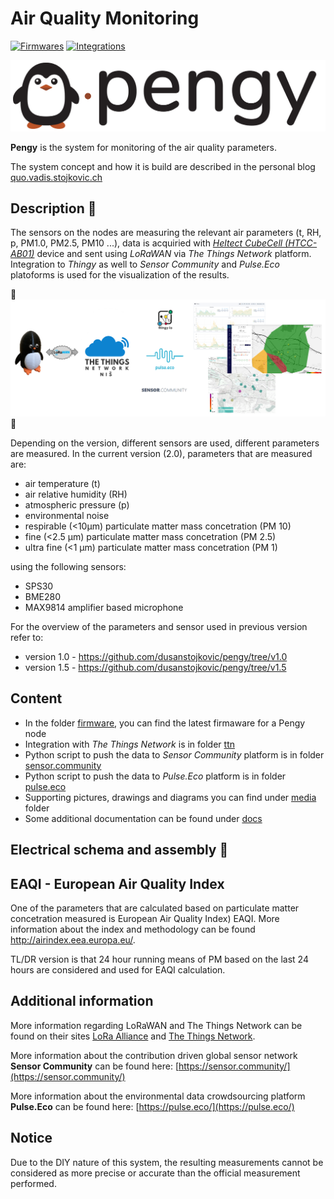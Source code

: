 # Air Quality Monitoring
[![Firmwares](https://github.com/dusanstojkovic/pengy/actions/workflows/firmware-ci.yml/badge.svg)](https://github.com/dusanstojkovic/pengy/actions/workflows/firmware-ci.yml)
[![Integrations](https://github.com/dusanstojkovic/pengy/actions/workflows/integration-ci.yml/badge.svg)](https://github.com/dusanstojkovic/pengy/actions/workflows/integration-ci.yml)

![](media/pengy.png)

**Pengy** is the system for monitoring of the air quality parameters.

The system concept and how it is build are described in the personal blog [quo.vadis.stojkovic.ch](https://quo.vadis.stojkovic.ch/air-pollution-monitor/)

## Description 🚧

The sensors on the nodes are measuring the relevant air parameters (t, RH, p, PM1.0, PM2.5, PM10 ...), data is acquiried with [*Heltect CubeCell (HTCC-AB01)*](https://heltec.org/project/htcc-ab01/) device and sent using *LoRaWAN* via *The Things Network* platform. Integration to *Thingy* as well to *Sensor Community* and *Pulse.Eco* platoforms is used for the visualization of the results.

🚧
![](diagram/pengysystem.png)
🚧

Depending on the version, different sensors are used, different parameters are measured.
In the current version (2.0), parameters that are measured are: 
- air temperature (t)
- air relative humidity (RH)
- atmospheric pressure (p)
- environmental noise
- respirable (<10μm) particulate matter mass concetration (PM 10)
- fine (<2.5 μm) particulate matter mass concetration (PM 2.5)
- ultra fine (<1 μm) particulate matter mass concetration (PM 1)

using the following sensors:
- SPS30
- BME280
- MAX9814 amplifier based microphone

For the overview of the parameters and sensor used in previous version refer to:
- version 1.0 - https://github.com/dusanstojkovic/pengy/tree/v1.0
- version 1.5 - https://github.com/dusanstojkovic/pengy/tree/v1.5

## Content

* In the folder [firmware](firmware/), you can find the latest firmaware for a Pengy node
* Integration with *The Things Network* is in folder [ttn](integration/ttn/)
* Python script to push the data to *Sensor Community* platform is in folder [sensor.community](integration/sensor.community/)
* Python script to push the data to *Pulse.Eco* platform is in folder [pulse.eco](integration/pulse.eco/)
* Supporting pictures, drawings and diagrams you can find under [media](media/) folder
* Some additional documentation can be found under [docs](firmware/docs/)

## Electrical schema and assembly 🚧

## EAQI - European Air Quality Index

One of the parameters that are calculated based on particulate matter concetration measured is European Air Quality Index) EAQI. More information about the index and methodology can be found http://airindex.eea.europa.eu/.

TL/DR version is that 24 hour running means of PM based on the last 24 hours are considered and used for 
EAQI calculation.

## Additional information

More information regarding LoRaWAN and The Things Network can be found on their sites [LoRa Alliance](https://lora-alliance.org/about-lorawan) and [The Things Network](https://www.thethingsnetwork.org/).

More information about the contribution driven global sensor network  **Sensor Community** can be found here: [https://sensor.community/](https://sensor.community/)

More information about the environmental data crowdsourcing platform **Pulse.Eco** can be found here: [https://pulse.eco/](https://pulse.eco/)


## Notice
Due to the DIY nature of this system, the resulting measurements cannot be considered as more precise or accurate than the official measurement performed.
